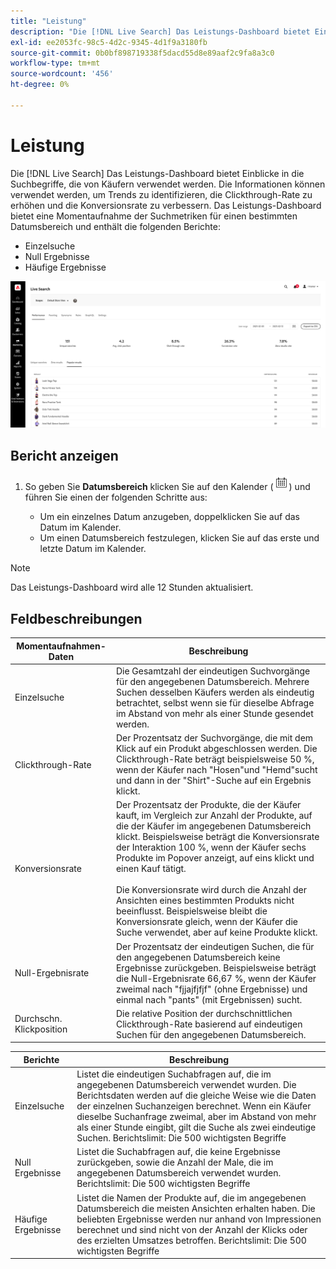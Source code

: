 ```yaml
---
title: "Leistung"
description: "Die [!DNL Live Search] Das Leistungs-Dashboard bietet Einblicke in die Suchbegriffe, die Käufer verwenden."
exl-id: ee2053fc-98c5-4d2c-9345-4d1f9a3180fb
source-git-commit: 0b0bf898719338f5dacd55d8e89aaf2c9fa8a3c0
workflow-type: tm+mt
source-wordcount: '456'
ht-degree: 0%

---
```


# Leistung

Die [!DNL Live Search] Das Leistungs-Dashboard bietet Einblicke in die Suchbegriffe, die von Käufern verwendet werden. Die Informationen können verwendet werden, um Trends zu identifizieren, die Clickthrough-Rate zu erhöhen und die Konversionsrate zu verbessern. Das Leistungs-Dashboard bietet eine Momentaufnahme der Suchmetriken für einen bestimmten Datumsbereich und enthält die folgenden Berichte:

* Einzelsuche
* Null Ergebnisse
* Häufige Ergebnisse

![Leistung](assets/performance-unique-searches.png)

## Bericht anzeigen

1. So geben Sie **Datumsbereich** klicken Sie auf den Kalender (![Kalender](assets/btn-calendar.png)) und führen Sie einen der folgenden Schritte aus:

   * Um ein einzelnes Datum anzugeben, doppelklicken Sie auf das Datum im Kalender.
   * Um einen Datumsbereich festzulegen, klicken Sie auf das erste und letzte Datum im Kalender.

>[!NOTE]
>
>Das Leistungs-Dashboard wird alle 12 Stunden aktualisiert.


## Feldbeschreibungen

| Momentaufnahmen-Daten | Beschreibung |
|--- |--- |
| Einzelsuche | Die Gesamtzahl der eindeutigen Suchvorgänge für den angegebenen Datumsbereich. Mehrere Suchen desselben Käufers werden als eindeutig betrachtet, selbst wenn sie für dieselbe Abfrage im Abstand von mehr als einer Stunde gesendet werden. |
| Clickthrough-Rate | Der Prozentsatz der Suchvorgänge, die mit dem Klick auf ein Produkt abgeschlossen werden. Die Clickthrough-Rate beträgt beispielsweise 50 %, wenn der Käufer nach &quot;Hosen&quot;und &quot;Hemd&quot;sucht und dann in der &quot;Shirt&quot;-Suche auf ein Ergebnis klickt. |
| Konversionsrate | Der Prozentsatz der Produkte, die der Käufer kauft, im Vergleich zur Anzahl der Produkte, auf die der Käufer im angegebenen Datumsbereich klickt. Beispielsweise beträgt die Konversionsrate der Interaktion 100 %, wenn der Käufer sechs Produkte im Popover anzeigt, auf eins klickt und einen Kauf tätigt. <br /><br />Die Konversionsrate wird durch die Anzahl der Ansichten eines bestimmten Produkts nicht beeinflusst. Beispielsweise bleibt die Konversionsrate gleich, wenn der Käufer die Suche verwendet, aber auf keine Produkte klickt. |
| Null-Ergebnisrate | Der Prozentsatz der eindeutigen Suchen, die für den angegebenen Datumsbereich keine Ergebnisse zurückgeben. Beispielsweise beträgt die Null-Ergebnisrate 66,67 %, wenn der Käufer zweimal nach &quot;fjjajfjfjf&quot; (ohne Ergebnisse) und einmal nach &quot;pants&quot; (mit Ergebnissen) sucht. |
| Durchschn. Klickposition | Die relative Position der durchschnittlichen Clickthrough-Rate basierend auf eindeutigen Suchen für den angegebenen Datumsbereich. |

| Berichte | Beschreibung |
|--- |--- |
| Einzelsuche | Listet die eindeutigen Suchabfragen auf, die im angegebenen Datumsbereich verwendet wurden. Die Berichtsdaten werden auf die gleiche Weise wie die Daten der einzelnen Suchanzeigen berechnet. Wenn ein Käufer dieselbe Suchanfrage zweimal, aber im Abstand von mehr als einer Stunde eingibt, gilt die Suche als zwei eindeutige Suchen. Berichtslimit: Die 500 wichtigsten Begriffe |
| Null Ergebnisse | Listet die Suchabfragen auf, die keine Ergebnisse zurückgeben, sowie die Anzahl der Male, die im angegebenen Datumsbereich verwendet wurden. Berichtslimit: Die 500 wichtigsten Begriffe |
| Häufige Ergebnisse | Listet die Namen der Produkte auf, die im angegebenen Datumsbereich die meisten Ansichten erhalten haben. Die beliebten Ergebnisse werden nur anhand von Impressionen berechnet und sind nicht von der Anzahl der Klicks oder des erzielten Umsatzes betroffen. Berichtslimit: Die 500 wichtigsten Begriffe |
